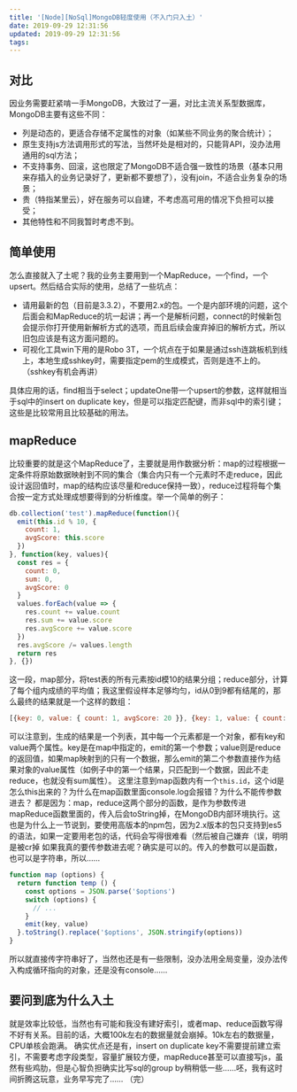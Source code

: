 ```yaml
---
title: '[Node][NoSql]MongoDB轻度使用（不入门只入土）'
date: 2019-09-29 12:31:56
updated: 2019-09-29 12:31:56
tags:
---
```


## 对比

因业务需要赶紧啃一手MongoDB，大致过了一遍，对比主流关系型数据库，MongoDB主要有这些不同：

* 列是动态的，更适合存储不定属性的对象（如某些不同业务的聚合统计）；
* 原生支持js方法调用形式的写法，当然坏处是相对的，只能背API，没办法用通用的sql方法；
* 不支持事务、回滚，这也限定了MongoDB不适合强一致性的场景（基本只用来存插入的业务记录好了，更新都不要想了），没有join，不适合业务复杂的场景；
* 贵（特指某里云），好在服务可以自建，不考虑高可用的情况下负担可以接受；
* 其他特性和不同我暂时考虑不到。

## 简单使用

怎么直接就入了土呢？我的业务主要用到一个MapReduce，一个find，一个upsert。然后结合实际的使用，总结了一些坑点：

* 请用最新的包（目前是3.3.2），不要用2.x的包。一个是内部环境的问题，这个后面会和MapReduce的坑一起讲；再一个是解析问题，connect的时候新包会提示你打开使用新解析方式的选项，而且后续会废弃掉旧的解析方式，所以旧包应该是有这方面问题的。
* 可视化工具win下用的是Robo 3T，一个坑点在于如果是通过ssh连跳板机到线上，本地生成sshkey时，需要指定pem的生成模式，否则是连不上的。（sshkey有机会再讲）

具体应用的话，find相当于select；updateOne带一个upsert的参数，这样就相当于sql中的insert on duplicate key，但是可以指定匹配键，而非sql中的索引键；这些是比较常用且比较基础的用法。

## mapReduce

比较重要的就是这个MapReduce了，主要就是用作数据分析：map的过程根据一定条件将原始数据映射到不同的集合（集合内只有一个元素时不走reduce，因此设计返回值时，map的结构应该尽量和reduce保持一致），reduce过程将每个集合按一定方式处理成想要得到的分析维度。举一个简单的例子：

```javascript
db.collection('test').mapReduce(function(){
  emit(this.id % 10, {
    count: 1,
    avgScore: this.score
  })
}, function(key, values){
  const res = {
    count: 0,
    sum: 0,
    avgScore: 0
  }
  values.forEach(value => {
    res.count += value.count
    res.sum += value.score
    res.avgScore += value.score
  })
  res.avgScore /= values.length
  return res
}, {})

```

这一段，map部分，将test表的所有元素按id模10的结果分组；reduce部分，计算了每个组内成绩的平均值；我这里假设样本足够均匀，id从0到9都有结尾的，那么最终的结果就是一个这样的数组：

```javascript
[{key: 0, value: { count: 1, avgScore: 20 }}, {key: 1, value: { count: 4, sum: 216, avgScore: 54 }}, ...{key: 9, value: { count: 5, sum: 195, avgScore: 39 }}] // length: 10

```

可以注意到，生成的结果是一个列表，其中每一个元素都是一个对象，都有key和value两个属性。key是在map中指定的，emit的第一个参数；value则是reduce的返回值，如果map映射到的只有一个数据，那么emit的第二个参数直接作为结果对象的value属性（如例子中的第一个结果，只匹配到一个数据，因此不走reduce，也就没有sum属性）。
这里注意到map函数内有一个```this.id```，这个id是怎么this出来的？为什么在map函数里面console.log会报错？为什么不能传参数进去？
都是因为：map，reduce这两个部分的函数，是作为参数传进mapReduce函数里面的，传入后会toString掉，在MongoDB内部环境执行。这也是为什么上一节说到，要使用高版本的npm包，因为2.x版本的包只支持到es5的语法，如果一定要用老包的话，代码会写得很难看（然后被自己嫌弃（误，明明是被cr掉
如果我真的要传参数进去呢？确实是可以的。传入的参数可以是函数，也可以是字符串，所以……

```javascript
function map (options) {
  return function temp () {
    const options = JSON.parse('$options')
    switch (options) {
      // ...
    }
    emit(key, value)
  }.toString().replace('$options', JSON.stringify(options))
}
```

所以就直接传字符串好了，当然也还是有一些限制，没办法用全局变量，没办法传入构成循环指向的对象，还是没有console……

## 要问到底为什么入土

就是效率比较低，当然也有可能和我没有建好索引，或者map、reduce函数写得不好有关系。目前的话，大概100k左右的数据量就会崩掉。10k左右的数据量，CPU单核会跑满。
确实优点还是有，insert on duplicate key不需要提前建立索引，不需要考虑字段类型，容量扩展较方便，mapReduce甚至可以直接写js，虽然有些鸡肋，但是心智负担确实比写sql的group by稍稍低一些……呸，我有这时间折腾这玩意，业务早写完了……
（完）
